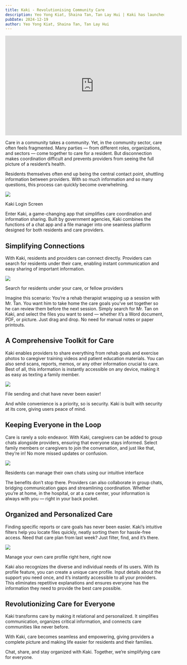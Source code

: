 ```yaml
---
title: Kaki - Revolutionising Community Care
description: Yeo Yong Kiat, Shaina Tan, Tan Lay Hui | Kaki has launched! See what our product manager and UXD, Shaina Tan & Tan Lay Hui, have to say about the value Kaki is delivering to community care in Singapore. 
pubDate: 2024-12-19
author: Yeo Yong Kiat, Shaina Tan, Tan Lay Hui
---
```


<iframe width="560" height="315" src="https://www.youtube.com/embed/drqBbYUVxco?si=g2JkDK6UkzH88WN_" title="YouTube video player" frameborder="0" allow="accelerometer; autoplay; clipboard-write; encrypted-media; gyroscope; picture-in-picture; web-share" referrerpolicy="strict-origin-when-cross-origin" allowfullscreen></iframe>

Care in a community takes a community. Yet, in the community sector, care often feels fragmented. Many parties — from different roles, organizations, and sectors — come together to care for a resident. But disconnection makes coordination difficult and prevents providers from seeing the full picture of a resident’s health.

Residents themselves often end up being the central contact point, shuttling information between providers. With so much information and so many questions, this process can quickly become overwhelming.

![](https://rogueteacher.me/images/transformgovsg/kaki-login.jpg)
<figcaption>Kaki Login Screen</figcaption>

Enter Kaki, a game-changing app that simplifies care coordination and information sharing. Built by government agencies, Kaki combines the functions of a chat app and a file manager into one seamless platform designed for both residents and care providers.

## Simplifying Connections
With Kaki, residents and providers can connect directly. Providers can search for residents under their care, enabling instant communication and easy sharing of important information.

![](https://rogueteacher.me/images/transformgovsg/kaki-provider-chat.png)
<figcaption>Search for residents under your care, or fellow providers</figcaption>

Imagine this scenario: You’re a rehab therapist wrapping up a session with Mr. Tan. You want him to take home the care goals you’ve set together so he can review them before the next session. Simply search for Mr. Tan on Kaki, and select the files you want to send — whether it’s a Word document, PDF, or picture. Just drag and drop. No need for manual notes or paper printouts.

## A Comprehensive Toolkit for Care
Kaki enables providers to share everything from rehab goals and exercise photos to caregiver training videos and patient education materials. You can also send scans, reports, memos, or any other information crucial to care. Best of all, this information is instantly accessible on any device, making it as easy as texting a family member.

![](https://rogueteacher.me/images/transformgovsg/kaki-provider-filesend.png)
<figcaption>File sending and chat have never been easier!</figcaption>

And while convenience is a priority, so is security. Kaki is built with security at its core, giving users peace of mind.

## Keeping Everyone in the Loop
Care is rarely a solo endeavor. With Kaki, caregivers can be added to group chats alongside providers, ensuring that everyone stays informed. Select family members or caregivers to join the conversation, and just like that, they’re in! No more missed updates or confusion.

![](https://rogueteacher.me/images/transformgovsg/kaki-resident-chat.png)
<figcaption>Residents can manage their own chats using our intuitive interface</figcaption>

The benefits don’t stop there. Providers can also collaborate in group chats, bridging communication gaps and streamlining coordination. Whether you’re at home, in the hospital, or at a care center, your information is always with you — right in your back pocket.

## Organized and Personalized Care
Finding specific reports or care goals has never been easier. Kaki’s intuitive filters help you locate files quickly, neatly sorting them for hassle-free access. Need that care plan from last week? Just filter, find, and it’s there.

![](https://rogueteacher.me/images/transformgovsg/kaki-resident-careprofile.png)
<figcaption>Manage your own care profile right here, right now</figcaption>

Kaki also recognizes the diverse and individual needs of its users. With its profile feature, you can create a unique care profile. Input details about the support you need once, and it’s instantly accessible to all your providers. This eliminates repetitive explanations and ensures everyone has the information they need to provide the best care possible.

## Revolutionizing Care for Everyone
Kaki transforms care by making it relational and personalized. It simplifies communication, organizes critical information, and connects care communities like never before.

With Kaki, care becomes seamless and empowering, giving providers a complete picture and making life easier for residents and their families.

Chat, share, and stay organized with Kaki. Together, we’re simplifying care for everyone.
